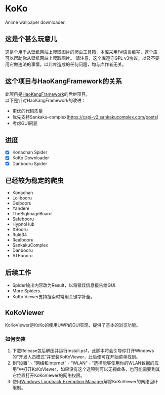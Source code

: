 # KoKo
Anime wallpaper downloader.

## 这是个甚么玩意儿
这是个用于从壁纸网站上爬取图片的爬虫工具箱，本库采用F#语言编写，这个库可以帮助你从壁纸网站上爬取图片。 请注意，这个库遵守GPL v3协议，以及不要用它做违法的事情，以此库造成的任何问题，均与库作者无关。    


## 这个项目与HaoKangFramework的关系
此项目是[HaoKangFramework](https://github.com/Seng-Jik/HaoKangFramework)的后继项目。    
以下是针对HaoKangFramework的改进：
* 更优的代码质量
* 优先支持Sankaku-complex(https://capi-v2.sankakucomplex.com/posts)
* 考虑GUI问题

## 进度
- [x] Konachan Spider
- [x] KoKo Downloader
- [x] Danbooru Spider

## 已经较为稳定的爬虫
* Konachan
* Lolibooru
* Gelbooru
* Yandere
* TheBigImageBoard
* Safebooru
* HypnoHub
* XBooru
* Rule34
* Realbooru
* SankakuComplex
* Danbooru
* ATFbooru

## 后续工作
* Spider输出内容改为Result，以将错误信息报告给GUI.
* More Spiders.
* KoKo.Viewer支持搜索时常用关键字补全。

## KoKoViewer
KoKoViewer是KoKo的使用UWP的GUI实现，提供了基本的浏览功能。    

### 如何安装
1. 下载Release包后解压并运行Install.ps1，此脚本将会引导你打开Windows的“开发人员模式”并安装KoKoViewer，此后便可在开始菜单找到。
2. 到“设置” - “网络和Internet” - “WLAN” - “选择能够使用你的WLAN数据的应用”中打开KoKoViewer，如果没有这个选项则可以无视此条，也可能需要到其它位置打开KoKoViewer的网络权限。
3. 使用[Windows Loopback Exemption Manager](https://github.com/Richasy/Windows-Loopback-Exemption-Manager)解除KoKoViewer的网络回环限制。
